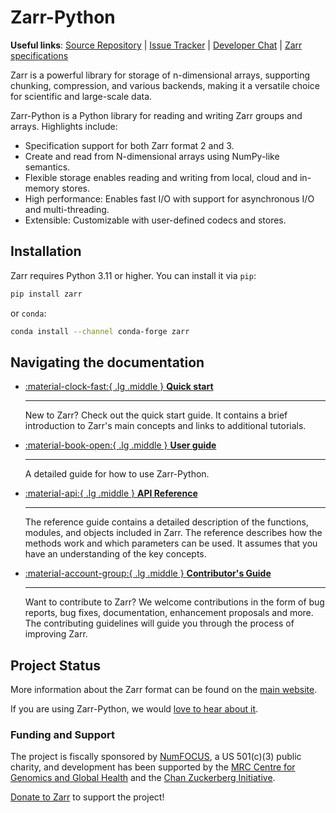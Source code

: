 # Zarr-Python

**Useful links**:
[Source Repository](https://github.com/zarr-developers/zarr-python) |
[Issue Tracker](https://github.com/zarr-developers/zarr-python/issues) |
[Developer Chat](https://ossci.zulipchat.com/) |
[Zarr specifications](https://zarr-specs.readthedocs.io)


Zarr is a powerful library for storage of n-dimensional arrays, supporting chunking,
compression, and various backends, making it a versatile choice for scientific and
large-scale data.

Zarr-Python is a Python library for reading and writing Zarr groups and arrays. Highlights include:

* Specification support for both Zarr format 2 and 3.
* Create and read from N-dimensional arrays using NumPy-like semantics.
* Flexible storage enables reading and writing from local, cloud and in-memory stores.
* High performance: Enables fast I/O with support for asynchronous I/O and multi-threading.
* Extensible: Customizable with user-defined codecs and stores.

## Installation

Zarr requires Python 3.11 or higher. You can install it via `pip`:

```bash
pip install zarr
```

or `conda`:

```bash
conda install --channel conda-forge zarr
```

## Navigating the documentation

<div class="grid cards" markdown>

-   [:material-clock-fast:{ .lg .middle } __Quick start__](quick-start.md)

    ---

    New to Zarr? Check out the quick start guide. It contains a brief
    introduction to Zarr's main concepts and links to additional tutorials.


-   [:material-book-open:{ .lg .middle } __User guide__](user-guide/installation.md)

    ---

    A detailed guide for how to use Zarr-Python.


-   [:material-api:{ .lg .middle } __API Reference__](api/open.md)

    ---

    The reference guide contains a detailed description of the functions, modules,
    and objects included in Zarr. The reference describes how the methods work and
    which parameters can be used. It assumes that you have an understanding of the
    key concepts.


-   [:material-account-group:{ .lg .middle } __Contributor's Guide__](contributing.md)

    ---

    Want to contribute to Zarr? We welcome contributions in the form of bug reports,
    bug fixes, documentation, enhancement proposals and more. The contributing guidelines
    will guide you through the process of improving Zarr.

</div>


## Project Status

More information about the Zarr format can be found on the [main website](https://zarr.dev).

If you are using Zarr-Python, we would [love to hear about it](https://github.com/zarr-developers/community/issues/19).

### Funding and Support
The project is fiscally sponsored by [NumFOCUS](https://numfocus.org/), a US
501(c)(3) public charity, and development has been supported by the
[MRC Centre for Genomics and Global Health](https://github.com/cggh/)
and the [Chan Zuckerberg Initiative](https://chanzuckerberg.com/).

[Donate to Zarr](https://numfocus.org/donate-to-zarr) to support the project!
